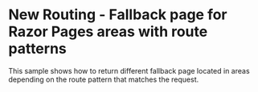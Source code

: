 # New Routing - Fallback page for Razor Pages areas with route patterns

This sample shows how to return different fallback page located in areas depending on the route pattern that matches the request.